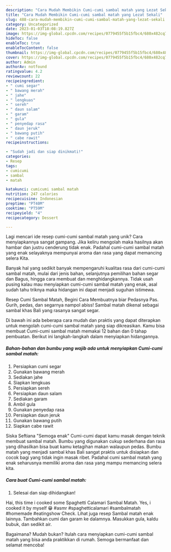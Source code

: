 ```yaml
---
description: "Cara Mudah Membikin Cumi-cumi sambal matah yang Lezat Sekali"
title: "Cara Mudah Membikin Cumi-cumi sambal matah yang Lezat Sekali"
slug: 488-cara-mudah-membikin-cumi-cumi-sambal-matah-yang-lezat-sekali
category: Uncategorized
date: 2023-01-03T18:08:19.827Z
image: https://img-global.cpcdn.com/recipes/0779455f5b15fbc4/680x482cq70/cumi-cumi-sambal-matah-foto-resep-utama.jpg
hideToc: false
enableToc: true
enableTocContent: false
thumbnail: https://img-global.cpcdn.com/recipes/0779455f5b15fbc4/680x482cq70/cumi-cumi-sambal-matah-foto-resep-utama.jpg
cover: https://img-global.cpcdn.com/recipes/0779455f5b15fbc4/680x482cq70/cumi-cumi-sambal-matah-foto-resep-utama.jpg
author: Admin
authorAv: notfound
ratingvalue: 4.2
reviewcount: 22
recipeingredient:
- " cumi segar"
- " bawang merah"
- " jahe"
- " lengkuas"
- " sereh"
- " daun salam"
- " garam"
- " gula"
- " penyedap rasa"
- " daun jeruk"
- " bawang putih"
- " cabe rawit"
recipeinstructions:

- "Sudah jadi dan siap dinikmati!"
categories:
- Resep
tags:
- cumicumi
- sambal
- matah

katakunci: cumicumi sambal matah 
nutrition: 247 calories
recipecuisine: Indonesian
preptime: "PT40M"
cooktime: "PT59M"
recipeyield: "4"
recipecategory: Dessert

---
```





Lagi mencari ide resep cumi-cumi sambal matah yang unik? Cara menyiapkannya sangat gampang. Jika keliru mengolah maka hasilnya akan hambar dan justru cenderung tidak enak. Padahal cumi-cumi sambal matah yang enak selayaknya mempunyai aroma dan rasa yang dapat memancing selera Kita.





Banyak hal yang sedikit banyak mempengaruhi kualitas rasa dari cumi-cumi sambal matah, mulai dari jenis bahan, selanjutnya pemilihan bahan segar dan Bagus, hingga cara membuat dan menghidangkannya. Tidak usah pusing kalau mau menyiapkan cumi-cumi sambal matah yang enak,      asal sudah tahu triknya maka hidangan ini dapat menjadi suguhan istimewa.














Resep Cumi Sambal Matah, Begini Cara Membuatnya biar Pedasnya Pas. Gurih, pedas, dan segarnya nampol abiss! Sambal matah dikenal sebagai sambal khas Bali yang rasanya sangat segar.






Di bawah ini ada beberapa cara mudah dan praktis yang dapat diterapkan untuk mengolah cumi-cumi sambal matah yang siap dikreasikan. Kamu bisa membuat Cumi-cumi sambal matah memakai 12 bahan dan 0 tahap pembuatan. Berikut ini langkah-langkah dalam menyiapkan hidangannya.

<!--inarticleads1-->

##### Bahan-bahan dan bumbu yang wajib ada untuk menyiapkan Cumi-cumi sambal matah:

1. Persiapkan  cumi segar
1. Gunakan  bawang merah
1. Sediakan  jahe
1. Siapkan  lengkuas
1. Persiapkan  sereh
1. Persiapkan  daun salam
1. Sediakan  garam
1. Ambil  gula
1. Gunakan  penyedap rasa
1. Persiapkan  daun jeruk
1. Gunakan  bawang putih
1. Siapkan  cabe rawit


Siska Seftiana &#34;Semoga enak&#34; Cumi-cumi dapat kamu masak dengan teknik membuat sambal matah. Bumbu yang digunakan cukup sederhana dan rasa yang dihasilkan bisa buat kamu ketagihan makan walaupun pedas. Bumbu matah yang menjadi sambal khas Bali sangat praktis untuk disiapkan dan cocok bagi yang tidak ingin masak ribet. Padahal cumi sambal matah yang enak seharusnya memiliki aroma dan rasa yang mampu memancing selera kita. 

<!--inarticleads2-->

##### Cara buat Cumi-cumi sambal matah:


1. Selesai dan siap dihidangkan!

Hai, this time i cooked some Spaghetti Calamari Sambal Matah. Yes, i cooked it by myself 😁 #asmr #spaghetticalamari #sambalmatah #homemade #eatingshow Check. Lihat juga resep Sambal matah enak lainnya. Tambahkan cumi dan garam ke dalamnya. Masukkan gula, kaldu bubuk, dan sedikit air. 

Bagaimana? Mudah bukan? Itulah cara menyiapkan cumi-cumi sambal matah yang bisa anda praktikkan di rumah. Semoga bermanfaat dan selamat mencoba!
